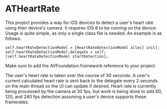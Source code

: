 # ATHeartRate
This project provides a way for iOS devices to detect a user's heart rate using their device's camera. It requires iOS 8 to be running on the device. Usage is quite simple, as only a single class file is needed. An example is as follows:

    self.heartRateDetectionModel = [HeartRateDetectionModel alloc] init];
    self.heartRateDetectionModel.delegate = self;
    [self.heartRateDetectionModel startDetection];

Make sure to add the AVFoundation.framework reference to your project.

The user's heart rate is taken over the course of 30 seconds. A user's current calculated heart rate is sent back to the delegate every 2 seconds on the main thread so the UI can update if desired. Heart rate is currently being processed by the camera at 30 fps, but work is being done to add 60, 120, and 240 fps detection assuming a user's device supports these framerates.
